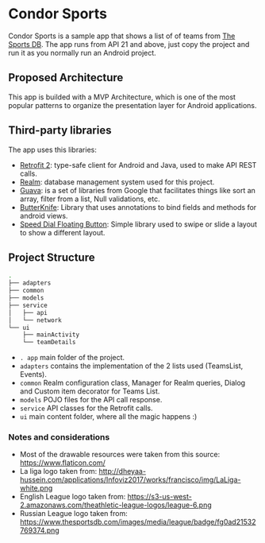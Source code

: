 # Condor Sports

Condor Sports is a sample app that shows a list of of teams from [The Sports DB](https://www.thesportsdb.com/api.php). The app runs from API 21 and above, just copy the project and run it as you normally run an Android project.

## Proposed Architecture
This app is builded with a MVP Architecture, which is one of the most popular patterns to organize the presentation layer for Android applications.

## Third-party libraries
The app uses this libraries:

  - [Retrofit 2](https://square.github.io/retrofit/): type-safe client for Android and Java, used to make API REST calls.
  - [Realm](https://realm.io/docs/java/latest/): database management system used for this project.
  - [Guava](https://github.com/google/guava): is a set of libraries from Google that facilitates things like sort an array, filter from a list, Null validations, etc.
  - [ButterKnife](https://github.com/JakeWharton/butterknife): Library that uses annotations to bind fields and methods for android views.
  - [Speed Dial Floating Button](https://github.com/leinardi/FloatingActionButtonSpeedDial): Simple library used to swipe or slide a layout to show a different layout.

## Project Structure

```sh
.
├── adapters
├── common
├── models
├── service
│   ├── api
│   └── network
└── ui
    ├── mainActivity
    └── teamDetails

```

- `. app` main folder of the project.
- `adapters` contains the implementation of the 2 lists used (TeamsList, Events).
- `common` Realm configuration class, Manager for Realm queries, Dialog and Custom item decorator for Teams List.
- `models` POJO files for the API call response.
- `service` API classes for the Retrofit calls.
- `ui` main content folder, where all the magic happens :)

### Notes and considerations

  - Most of the drawable resources were taken from this source: https://www.flaticon.com/
  - La liga logo taken from: http://dheyaa-hussein.com/applications/Infoviz2017/works/francisco/img/LaLiga-white.png
  - English League logo taken from: https://s3-us-west-2.amazonaws.com/theathletic-league-logos/league-6.png
  - Russian League logo taken from: https://www.thesportsdb.com/images/media/league/badge/fg0ad21532769374.png